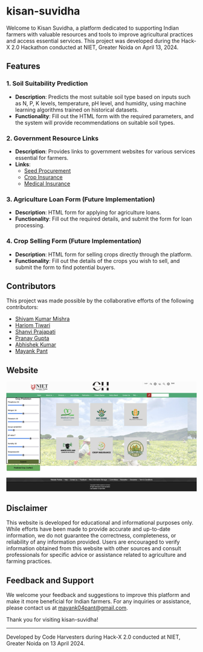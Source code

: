 # kisan-suvidha

Welcome to Kisan Suvidha, a platform dedicated to supporting Indian farmers with valuable resources and tools to improve agricultural practices and access essential services. This project was developed during the Hack-X 2.0 Hackathon conducted at NIET, Greater Noida on April 13, 2024.

## Features

### 1. Soil Suitability Prediction
- **Description**: Predicts the most suitable soil type based on inputs such as N, P, K levels, temperature, pH level, and humidity, using machine learning algorithms trained on historical datasets.
- **Functionality**: Fill out the HTML form with the required parameters, and the system will provide recommendations on suitable soil types.

### 2. Government Resource Links
- **Description**: Provides links to government websites for various services essential for farmers.
- **Links**: 
  - [Seed Procurement](https://www.iffcobazar.in/en/seeds/vegetable-seeds)
  - [Crop Insurance](https://pmfby.gov.in/)
  - [Medical Insurance](https://krushidukan.bharatagri.com/pages/bharatagri-video-call-service-page)

### 3. Agriculture Loan Form (Future Implementation)
- **Description**: HTML form for applying for agriculture loans.
- **Functionality**: Fill out the required details, and submit the form for loan processing.

### 4. Crop Selling Form (Future Implementation)
- **Description**: HTML form for selling crops directly through the platform.
- **Functionality**: Fill out the details of the crops you wish to sell, and submit the form to find potential buyers.

## Contributors
This project was made possible by the collaborative efforts of the following contributors:

- [Shivam Kumar Mishra](https://github.com/shivamishra-02)
- [Hariom Tiwari](https://github.com/Hariomtiwari2)
- [Shanvi Prajapati](https://github.com/shanviprajapati)
- [Pranay Gupta](https://github.com/pranayguptag)
- [Abhishek Kumar](https://github.com/ABHISHEKKUMAR72)
- [Mayank Pant](https://github.com/obiwan04kanobi)

## Website
![kisan-suvidha website](/static/website_preview.png)

## Disclaimer
This website is developed for educational and informational purposes only. While efforts have been made to provide accurate and up-to-date information, we do not guarantee the correctness, completeness, or reliability of any information provided. Users are encouraged to verify information obtained from this website with other sources and consult professionals for specific advice or assistance related to agriculture and farming practices.

## Feedback and Support
We welcome your feedback and suggestions to improve this platform and make it more beneficial for Indian farmers. For any inquiries or assistance, please contact us at [mayank04pant@gmail.com](mailto:mayank04pant@gmail.com).

Thank you for visiting kisan-suvidha!

---
Developed by Code Harvesters during Hack-X 2.0 conducted at NIET, Greater Noida on 13 April 2024.